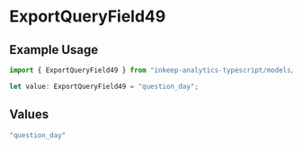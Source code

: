 # ExportQueryField49

## Example Usage

```typescript
import { ExportQueryField49 } from "inkeep-analytics-typescript/models/operations";

let value: ExportQueryField49 = "question_day";
```

## Values

```typescript
"question_day"
```